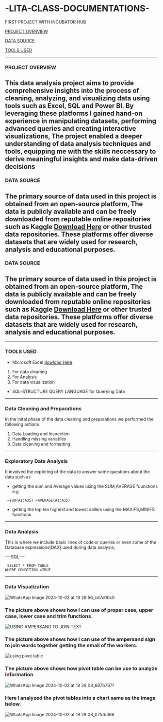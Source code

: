 # -LITA-CLASS-DOCUMENTATIONS-
FIRST PROJECT WITH INCUBATOR HUB


[PROJECT OVERVIEW](#project-overview)

 [DATA SOURCE](#data-source)
 
 [TOOLS USED](#tools-used)

 

---
### PROJECT OVERVIEW

## This data analysis project aims to provide comprehensive insights into the process of cleaning, analyzing, and visualizing data using tools such as Excel, SQL and Power BI. By leveraging these platforms I gained hand-on experience in manipulating datasets, performing advanced queries and creating interactive  visualizations, The project enabled a deeper understanding of data analysis techniques and tools, equipping me with the skills neccessary to derive meaningful insights and make data-driven decisions

### DATA SOURCE

## The primary source of data used in this project is obtained from an open-source platform, The data is publicly available and can be freely downloaded from reputable online repositories such as Kaggle [Download Here](https://www.kaggle.com) or other trusted data repositories. These platforms offer diverse datasets that are widely used for research, analysis and educational purposes.

### DATA SOURCE

## The primary source of data used in this project is obtained from an open-source platform, The data is publicly available and can be freely downloaded from reputable online repositories such as Kaggle [Download Here](https://www.kaggle.com) or other trusted data repositories. These platforms offer diverse datasets that are widely used for research, analysis and educational purposes.

---
### TOOLS USED
- Microsoft Excel [dowload Here](https://www.microsoft.com) 
1. For data cleaning
2. For Analysis
3. For data visualization

  - SQL-STRUCTURE QUERY LANGUAGE for Querying Data

---
 ### Data Cleaning and Preparations
  In the inital phase of the data cleaning and preparations we performed the following actions
  
1. Data Loading and Inspection
 2. Handling missing variables
 3. Data cleaning and formatting
    
---
  ### Exploratory Data Analysis
  It involved the exploring of the data to answer some questions about the data such as
  - getting the sum and Average values using the SUM,AVERAGE fuunctions e.g 
```
 =sum(A1:A35) =AVERAGE(A1:A35)
```
    
- getting the top ten highest and lowest sallers using the MAXIFS,MINIFS functions

 ---
 ### Data Analysis
 This is where we include basic lines of code or queries or even some of the Database expressions[DAX] used during data analysis;
 
 ---SQL---
    
 ```
  SELECT * FROM TABLE
 WHERE CONDITION =TRUE
```
    

---

### Data Visualization

![WhatsApp Image 2024-10-02 at 19 26 56_cd7c00c0](https://github.com/user-attachments/assets/edf64201-db51-4107-8425-17d417107f9f)

### The picture above shows how I can use of proper case, upper case, lower case and trim functions.


![USING AMPERSAND TO JOIN TEXT](https://github.com/user-attachments/assets/c40cee9f-20d0-4be5-9b36-6235900f1d33)

### The picture above shows how I can use of the ampersand sign to join words together getting the email of the workers. 

![using pivot table](https://github.com/user-attachments/assets/caf780c0-8f07-4c50-9817-0c1adbea9b48)

### The picture above shows how pivot table can be use to analyze information


![WhatsApp Image 2024-10-02 at 19 29 08_687b767f](https://github.com/user-attachments/assets/290a4470-60ca-4801-9b89-7882cb7a7241)

### Here I analyzed the pivot tables into a chart same as the image below.
![WhatsApp Image 2024-10-02 at 19 28 08_07fdb066](https://github.com/user-attachments/assets/fac307d8-f1b6-40da-a464-1c5c9303049c)
